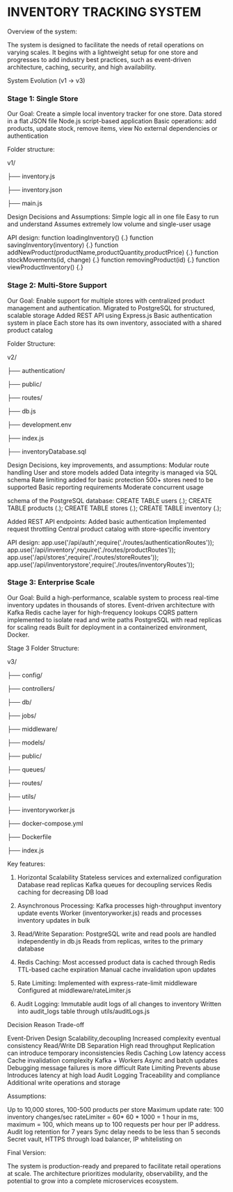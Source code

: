 # INVENTORY TRACKING SYSTEM
Overview of the system:

The system is designed to facilitate the needs of retail operations on varying scales. It begins with a lightweight setup for one store and progresses to add industry best practices, such as event-driven architecture, caching, security, and high availability.

System Evolution (v1 → v3)

### Stage 1: Single Store

Our Goal:
    Create a simple local inventory tracker for one store.
    Data stored in a flat JSON file
    Node.js script-based application
    Basic operations: add products, update stock, remove items, view 
    No external dependencies or authentication

Folder structure:

v1/

├── inventory.js

├── inventory.json

├── main.js

Design Decisions and Assumptions:
    Simple logic all in one file
    Easy to run and understand
Assumes extremely low volume and single-user usage

API design:
    function loadingInventory() {.}
    function savingInventory(inventory) {.}
    function addNewProduct(productName,productQuantity,productPrice) {.}
    function stockMovements(id, change) {.}
    function removingProduct(id) {.}
    function viewProductInventory() {.}

### Stage 2: Multi-Store Support

Our Goal:
    Enable support for multiple stores with centralized product management and authentication.
Migrated to PostgreSQL for structured, scalable storage
Added REST API using Express.js
Basic authentication system in place
Each store has its own inventory, associated with a shared product catalog

Folder Structure:

v2/

├── authentication/

├── public/

├── routes/

├── db.js

├── development.env

├── index.js

├── inventoryDatabase.sql

Design Decisions, key improvements, and assumptions:
    Modular route handling
    User and store models added
Data integrity is managed via SQL schema
    Rate limiting added for basic protection
    500+ stores need to be supported
    Basic reporting requirements
    Moderate concurrent usage

schema of the PostgreSQL database:
    CREATE TABLE users (.);
    CREATE TABLE products (.);
    CREATE TABLE stores (.);
CREATE TABLE inventory (.);

Added REST API endpoints:
    Added basic authentication
    Implemented request throttling
    Central product catalog with store-specific inventory

API design:
    app.use('/api/auth',require('./routes/authenticationRoutes'));
    app.use('/api/inventory',require('./routes/productRoutes'));
    app.use('/api/stores',require('./routes/storeRoutes'));
    app.use('/api/inventorystore',require('./routes/inventoryRoutes'));

### Stage 3: Enterprise Scale

Our Goal:
Build a high-performance, scalable system to process real-time inventory updates in thousands of stores.
    Event-driven architecture with Kafka
    Redis cache layer for high-frequency lookups
    CQRS pattern implemented to isolate read and write paths
    PostgreSQL with read replicas for scaling reads
    Built for deployment in a containerized environment, Docker.

Stage 3 Folder Structure:

v3/

├── config/

├── controllers/

├── db/

├── jobs/

├── middleware/

├── models/

├── public/

├── queues/

├── routes/

├── utils/

├── inventoryworker.js

├── docker-compose.yml

├── Dockerfile

├── index.js

Key features:

1. Horizontal Scalability
    Stateless services and externalized configuration
    Database read replicas
    Kafka queues for decoupling services
    Redis caching for decreasing DB load

2. Asynchronous Processing:
    Kafka processes high-throughput inventory update events
Worker (inventoryworker.js) reads and processes inventory updates in bulk

3. Read/Write Separation:
    PostgreSQL write and read pools are handled independently in db.js
    Reads from replicas, writes to the primary database

4. Redis Caching:
    Most accessed product data is cached through Redis
    TTL-based cache expiration
    Manual cache invalidation upon updates

5. Rate Limiting:
Implemented with express-rate-limit middleware
Configured at middleware/rateLimiter.js

6. Audit Logging:
    Immutable audit logs of all changes to inventory
    Written into audit_logs table through utils/auditLogs.js


Decision                                    Reason                                                  Trade-off

Event-Driven Design                    Scalability,decoupling                                    Increased complexity eventual consistency
Read/Write DB Separation               High read throughput                                        Replication can introduce temporary inconsistencies
Redis Caching	                      Low latency access	                                        Cache invalidation complexity
Kafka + Workers                       Async and batch updates                                    Debugging message failures is more difficult
Rate Limiting                         Prevents abuse                                                 Introduces latency at high load
Audit Logging                        Traceability and compliance                                      Additional write operations and storage

Assumptions:

Up to 10,000 stores, 100-500 products per store
    Maximum update rate: 100 inventory changes/sec
    rateLimiter = 60* 60 * 1000 = 1 hour in ms, maximum = 100, which means up to 100 requests per hour per IP address.
    Audit log retention for 7 years
    Sync delay needs to be less than 5 seconds
    Secret vault, HTTPS through load balancer, IP whitelisting on

Final Version:

The system is production-ready and prepared to facilitate retail operations at scale. The architecture prioritizes modularity, observability, and the potential to grow into a complete microservices ecosystem.
